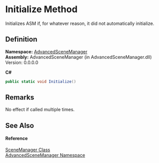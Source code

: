 # Initialize Method


Initializes ASM if, for whatever reason, it did not automatically initialize.



## Definition
**Namespace:** <a href="N_AdvancedSceneManager">AdvancedSceneManager</a>  
**Assembly:** AdvancedSceneManager (in AdvancedSceneManager.dll) Version: 0.0.0.0

**C#**
``` C#
public static void Initialize()
```



## Remarks
No effect if called multiple times.

## See Also


#### Reference
<a href="T_AdvancedSceneManager_SceneManager">SceneManager Class</a>  
<a href="N_AdvancedSceneManager">AdvancedSceneManager Namespace</a>  

